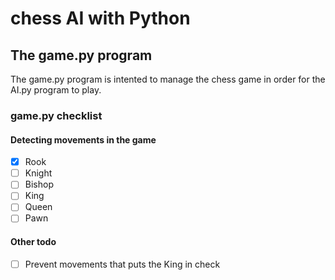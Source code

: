 # chess AI with Python
## The game.py program
The game.py program is intented to manage the chess game in order for the AI.py program to play. 
### game.py checklist

#### Detecting movements in the game
- [X] Rook
- [ ] Knight
- [ ] Bishop
- [ ] King
- [ ] Queen
- [ ] Pawn
#### Other todo
- [ ] Prevent movements that puts the King in check
